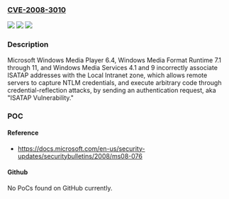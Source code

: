 ### [CVE-2008-3010](https://cve.mitre.org/cgi-bin/cvename.cgi?name=CVE-2008-3010)
![](https://img.shields.io/static/v1?label=Product&message=n%2Fa&color=blue)
![](https://img.shields.io/static/v1?label=Version&message=n%2Fa&color=blue)
![](https://img.shields.io/static/v1?label=Vulnerability&message=n%2Fa&color=brighgreen)

### Description

Microsoft Windows Media Player 6.4, Windows Media Format Runtime 7.1 through 11, and Windows Media Services 4.1 and 9 incorrectly associate ISATAP addresses with the Local Intranet zone, which allows remote servers to capture NTLM credentials, and execute arbitrary code through credential-reflection attacks, by sending an authentication request, aka "ISATAP Vulnerability."

### POC

#### Reference
- https://docs.microsoft.com/en-us/security-updates/securitybulletins/2008/ms08-076

#### Github
No PoCs found on GitHub currently.


